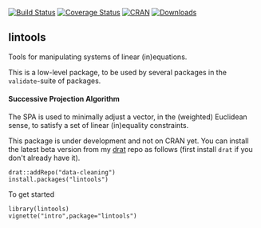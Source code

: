 [![Build Status](https://travis-ci.org/markvanderloo/lintools.svg?branch=master)](https://travis-ci.org/markvanderloo/lintools)
[![Coverage Status](https://coveralls.io/repos/markvanderloo/lintools/badge.svg)](https://coveralls.io/r/markvanderloo/lintools) 
[![CRAN](http://www.r-pkg.org/badges/version/lintools)](http://cran.r-project.org/web/packages/lintools/NEWS)
[![Downloads](http://cranlogs.r-pkg.org/badges/lintools)](http://cran.r-project.org/package=lintools/) 


## lintools

Tools for manipulating systems of linear (in)equations.

This is a low-level package, to be used by several packages in the
`validate`-suite of packages.

#### Successive Projection Algorithm

The SPA is used to minimally adjust a vector, in the (weighted) Euclidean
sense, to satisfy a set of linear (in)equality constraints.

This package is under development and not on CRAN yet. You can install the
latest beta version from my
[drat](https://cran.rstudio.com/web/packages/drat/index.html) repo as follows
(first install `drat` if you don't already have it).
```
drat::addRepo("data-cleaning")
install.packages("lintools")
```

To get started
```
library(lintools)
vignette("intro",package="lintools")
```

